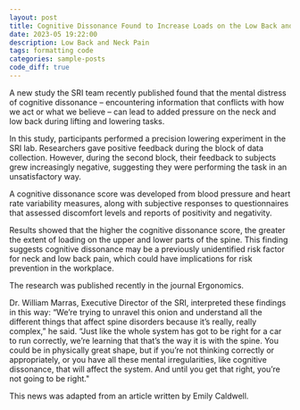 ```yaml
---
layout: post
title: Cognitive Dissonance Found to Increase Loads on the Low Back and Neck
date: 2023-05 19:22:00
description: Low Back and Neck Pain
tags: formatting code
categories: sample-posts
code_diff: true
---
```


A new study the SRI team recently published found that the mental distress of cognitive dissonance – encountering information that conflicts with how we act or what we believe – can lead to added pressure on the neck and low back during lifting and lowering tasks.

In this study, participants performed a precision lowering experiment in the SRI lab.  Researchers gave positive feedback during the block of data collection.  However, during the second block, their feedback to subjects grew increasingly  negative, suggesting they were performing the task in an unsatisfactory way. 

A cognitive dissonance score was developed from blood pressure and heart rate variability measures, along with subjective responses to questionnaires that assessed discomfort levels and reports of positivity and negativity. 

Results showed that the higher the cognitive dissonance score, the greater the extent of loading on the upper and lower parts of the spine.  This finding suggests cognitive dissonance may be a previously unidentified risk factor for neck and low back pain, which could have implications for risk prevention in the workplace. 

The research was published recently in the journal Ergonomics. 

Dr. William Marras, Executive Director of the SRI, interpreted these findings in this way: “We’re trying to unravel this onion and understand all the different things that affect spine disorders because it’s really, really complex,” he said. “Just like the whole system has got to be right for a car to run correctly, we’re learning that that’s the way it is with the spine. You could be in physically great shape, but if you’re not thinking correctly or appropriately, or you have all these mental irregularities, like cognitive dissonance, that will affect the system. And until you get that right, you’re not going to be right."

This news was adapted from an article written by Emily Caldwell.
